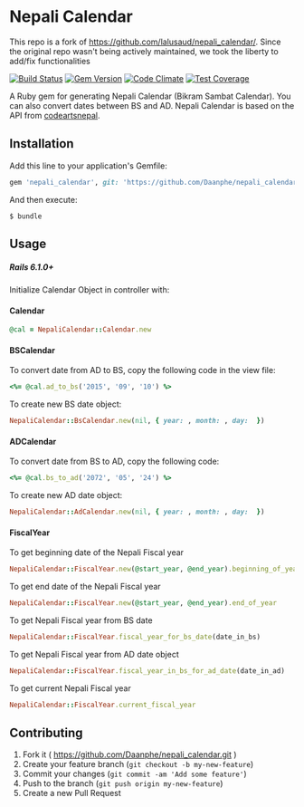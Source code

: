 # Nepali Calendar
This repo is a fork of https://github.com/lalusaud/nepali_calendar/. Since the original repo wasn't being actively maintained, we took the liberty to add/fix functionalities

[![Build Status](https://travis-ci.org/lalusaud/nepali_calendar.svg)](https://travis-ci.org/lalusaud/nepali_calendar)
[![Gem Version](https://badge.fury.io/rb/nepali_calendar.svg)](http://badge.fury.io/rb/nepali_calendar)
[![Code Climate](https://codeclimate.com/github/lalusaud/nepali_calendar/badges/gpa.svg)](https://codeclimate.com/github/lalusaud/nepali_calendar)
[![Test Coverage](https://codeclimate.com/github/lalusaud/nepali_calendar/badges/coverage.svg)](https://codeclimate.com/github/lalusaud/nepali_calendar/coverage)

A Ruby gem for generating Nepali Calendar (Bikram Sambat Calendar). You can also convert dates between BS and AD. Nepali Calendar is based on the API from [codeartsnepal](http://sourceforge.net/projects/nepalidateconve/).

## Installation
Add this line to your application's Gemfile:

```ruby
gem 'nepali_calendar', git: 'https://github.com/Daanphe/nepali_calendar.git', branch: 'master'
```

And then execute:

    $ bundle


## Usage

##### Rails 6.1.0+
Initialize Calendar Object in controller with:

#### Calendar
```ruby
@cal = NepaliCalendar::Calendar.new
```

#### BSCalendar
To convert date from AD to BS, copy the following code in the view file:
```ruby
<%= @cal.ad_to_bs('2015', '09', '10') %>
```
To create new BS date object:
```ruby
NepaliCalendar::BsCalendar.new(nil, { year: , month: , day:  })
```

#### ADCalendar
To convert date from BS to AD, copy the following code:
```ruby
<%= @cal.bs_to_ad('2072', '05', '24') %>
```
To create new AD date object:
```ruby
NepaliCalendar::AdCalendar.new(nil, { year: , month: , day:  })
```

#### FiscalYear
To get beginning date of the Nepali Fiscal year
```ruby
NepaliCalendar::FiscalYear.new(@start_year, @end_year).beginning_of_year
```
To get end date of the Nepali Fiscal year
```ruby
NepaliCalendar::FiscalYear.new(@start_year, @end_year).end_of_year
```
To get Nepali Fiscal year from BS date
```ruby
NepaliCalendar::FiscalYear.fiscal_year_for_bs_date(date_in_bs)
```
To get Nepali Fiscal year from AD date object
```ruby
NepaliCalendar::FiscalYear.fiscal_year_in_bs_for_ad_date(date_in_ad)
```
To get current Nepali Fiscal year
```ruby
NepaliCalendar::FiscalYear.current_fiscal_year
```

## Contributing
1. Fork it ( https://github.com/Daanphe/nepali_calendar.git )
2. Create your feature branch (`git checkout -b my-new-feature`)
3. Commit your changes (`git commit -am 'Add some feature'`)
4. Push to the branch (`git push origin my-new-feature`)
5. Create a new Pull Request
